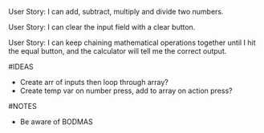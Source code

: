 User Story: I can add, subtract, multiply and divide two numbers.

User Story: I can clear the input field with a clear button.

User Story: I can keep chaining mathematical operations together until I hit the equal button, and the calculator will tell me the correct output.

#IDEAS
- Create arr of inputs then loop through array?
- Create temp var on number press, add to array on action press?

#NOTES
- Be aware of BODMAS